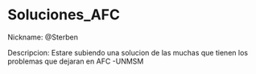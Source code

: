 # Soluciones_AFC

 Nickname: @Sterben
 
 Descripcion:
      Estare subiendo una solucion de las muchas que tienen los problemas que dejaran en AFC -UNMSM
